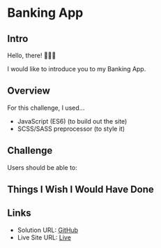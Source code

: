 # Banking App

## Intro

Hello, there! 🙋🏽‍♂️

I would like to introduce you to my Banking App.

## Overview

For this challenge, I used...

 - JavaScript (ES6) (to build out the site)
 - SCSS/SASS preprocessor (to style it)

## Challenge
Users should be able to:

## Things I Wish I Would Have Done



## Links
 - Solution URL: <a href=https://github.com/martinjurkov/invoice-app>GitHub</a>
 - Live Site URL: <a href=https://monumental-cendol-dff033.netlify.app/>Live</a>
